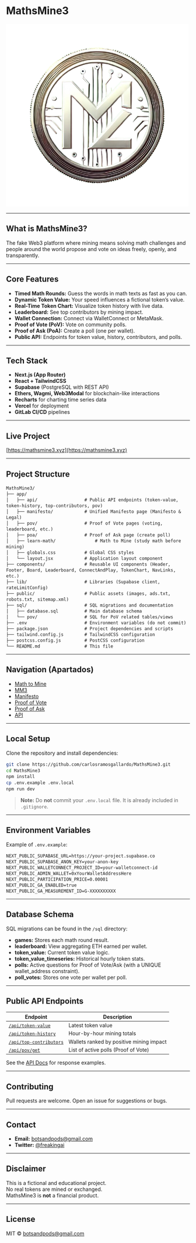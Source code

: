 # MathsMine3

![MathsMine3 logo](public/MM.jpg)

---

## What is MathsMine3?

The fake Web3 platform where mining means solving math challenges and people around the world propose and vote on ideas freely, openly, and transparently.

---

## Core Features

- **Timed Math Rounds:** Guess the words in math texts as fast as you can.
- **Dynamic Token Value:** Your speed influences a fictional token’s value.
- **Real-Time Token Chart:** Visualize token history with live data.
- **Leaderboard:** See top contributors by mining impact.
- **Wallet Connection:** Connect via WalletConnect or MetaMask.
- **Proof of Vote (PoV):** Vote on community polls.
- **Proof of Ask (PoA):** Create a poll (one per wallet).
- **Public API:** Endpoints for token value, history, contributors, and polls.

---

## Tech Stack

- **Next.js (App Router)**
- **React + TailwindCSS**
- **Supabase** (PostgreSQL with REST API)
- **Ethers, Wagmi, Web3Modal** for blockchain-like interactions
- **Recharts** for charting time series data
- **Vercel** for deployment
- **GitLab CI/CD** pipelines

---

## Live Project

[https://mathsmine3.xyz](https://mathsmine3.xyz)

---

## Project Structure

```
MathsMine3/
├── app/
│   ├── api/                  # Public API endpoints (token-value, token-history, top-contributors, pov)
│   ├── manifesto/            # Unified Manifesto page (Manifesto & Legal)
│   ├── pov/                  # Proof of Vote pages (voting, leaderboard, etc.)
│   ├── poa/                  # Proof of Ask page (create poll)
│   ├── learn-math/               # Math to Mine (study math before mining)
│   ├── globals.css           # Global CSS styles
│   └── layout.jsx            # Application layout component
├── components/               # Reusable UI components (Header, Footer, Board, Leaderboard, ConnectAndPlay, TokenChart, NavLinks, etc.)
├── lib/                      # Libraries (Supabase client, rateLimitConfig)
├── public/                   # Public assets (images, ads.txt, robots.txt, sitemap.xml)
├── sql/                      # SQL migrations and documentation
│   ├── database.sql          # Main database schema
│   └── pov/                  # SQL for PoV related tables/views
├── .env                      # Environment variables (do not commit)
├── package.json              # Project dependencies and scripts
├── tailwind.config.js        # TailwindCSS configuration
├── postcss.config.js         # PostCSS configuration
└── README.md                 # This file
```

---

## Navigation (Apartados)

- [Math to Mine](/learn-math)
- [MM3](/)
- [Manifesto](/manifesto)
- [Proof of Vote](/pov)
- [Proof of Ask](/poa)
- [API](/api)

---

## Local Setup

Clone the repository and install dependencies:

```bash
git clone https://github.com/carlosramosgallardo/MathsMine3.git
cd MathsMine3
npm install
cp .env.example .env.local
npm run dev
```

> **Note:** Do **not** commit your `.env.local` file. It is already included in `.gitignore`.

---

## Environment Variables

Example of `.env.example`:

```env
NEXT_PUBLIC_SUPABASE_URL=https://your-project.supabase.co
NEXT_PUBLIC_SUPABASE_ANON_KEY=your-anon-key
NEXT_PUBLIC_WALLETCONNECT_PROJECT_ID=your-walletconnect-id
NEXT_PUBLIC_ADMIN_WALLET=0xYourWalletAddressHere
NEXT_PUBLIC_PARTICIPATION_PRICE=0.00001
NEXT_PUBLIC_GA_ENABLED=true
NEXT_PUBLIC_GA_MEASUREMENT_ID=G-XXXXXXXXXX
```

---

## Database Schema

SQL migrations can be found in the `/sql` directory:

- **games:** Stores each math round result.
- **leaderboard:** View aggregating ETH earned per wallet.
- **token_value:** Current token value logic.
- **token_value_timeseries:** Historical hourly token stats.
- **polls:** Active questions for Proof of Vote/Ask (with a UNIQUE wallet_address constraint).
- **poll_votes:** Stores one vote per wallet per poll.

---

## Public API Endpoints

| Endpoint                                | Description                                           |
|-----------------------------------------|-------------------------------------------------------|
| [`/api/token-value`](https://mathsmine3.xyz/api/token-value)        | Latest token value                                    |
| [`/api/token-history`](https://mathsmine3.xyz/api/token-history)        | Hour-by-hour mining totals                            |
| [`/api/top-contributors`](https://mathsmine3.xyz/api/top-contributors)  | Wallets ranked by positive mining impact              |
| [`/api/pov/get`](https://mathsmine3.xyz/api/pov/get)                    | List of active polls (Proof of Vote)                  |

See the [API Docs](https://mathsmine3.xyz/api) for response examples.

---

## Contributing

Pull requests are welcome. Open an issue for suggestions or bugs.

---

## Contact

- **Email:** botsandpods@gmail.com  
- **Twitter:** [@freakingai](https://x.com/freakingai)

---

## Disclaimer

This is a fictional and educational project.  
No real tokens are mined or exchanged.  
MathsMine3 is **not** a financial product.

---

## License

MIT © [botsandpods@gmail.com](https://github.com/carlosramosgallardo)

